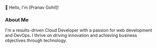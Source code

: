 👋 Hello, I'm [Pranav Gohil]!

### **About Me**

I'm a results-driven Cloud Developer with a passion for web development and DevOps. I thrive on driving innovation and achieving business objectives through technology.
